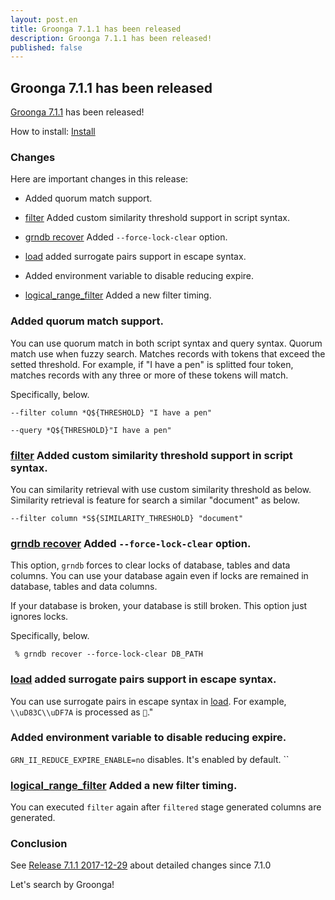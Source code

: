 ```yaml
---
layout: post.en
title: Groonga 7.1.1 has been released
description: Groonga 7.1.1 has been released!
published: false
---
```


## Groonga 7.1.1 has been released

[Groonga 7.1.1](/docs/news.html#release-7.1.1) has been released!

How to install: [Install](/docs/install.html)

### Changes

Here are important changes in this release:

  * Added quorum match support.

  * [filter](/docs/reference/commands/select.html#search-condition-filter) Added custom similarity threshold support in script syntax.

  * [grndb recover](/docs/reference/executables/grndb.html#force-lock-clear) Added `--force-lock-clear` option.

  * [load](/docs/reference/commands/load.html) added surrogate pairs support in escape syntax.

  * Added environment variable to disable reducing expire.

  * [logical_range_filter](/docs/reference/commands/logical_range_filter.html#post-filter) Added a new filter timing.

### Added quorum match support.

You can use quorum match in both script syntax and query syntax.
Quorum match use when fuzzy search.
Matches records with tokens that exceed the setted threshold.
For example, if "I have a pen" is splitted four token, matches records with any three or more of these tokens will match.

Specifically, below.

```text
--filter column *Q${THRESHOLD} "I have a pen"

--query *Q${THRESHOLD}"I have a pen"
```

### [filter](/docs/reference/commands/select.html#search-condition-filter) Added custom similarity threshold support in script syntax.

You can similarity retrieval with use custom similarity threshold as below.
Similarity retrieval is feature for search a similar "document" as below.

```text
--filter column *S${SIMILARITY_THRESHOLD} "document"
```

### [grndb recover](/docs/reference/executables/grndb.html#force-lock-clear) Added `--force-lock-clear` option.

This option, ``grndb`` forces to clear locks of database, tables and data columns.
You can use your database again even if locks are remained in database, tables and data columns.

If your database is broken, your database is still broken.
This option just ignores locks.

Specifically, below.

```text
 % grndb recover --force-lock-clear DB_PATH
```

### [load](/docs/reference/commands/load.html) added surrogate pairs support in escape syntax.

You can use surrogate pairs in escape syntax in [load](/docs/reference/commands/load.html).
For example, ``\\uD83C\\uDF7A`` is processed as ``🍺``."

### Added environment variable to disable reducing expire.

`GRN_II_REDUCE_EXPIRE_ENABLE=no` disables.
It's enabled by default.
``

### [logical_range_filter](/docs/reference/commands/logical_range_filter.html#post-filter) Added a new filter timing.

You can executed `filter` again after `filtered` stage generated columns are generated.

### Conclusion

See [Release 7.1.1 2017-12-29](/docs/news.html#release-7.1.1) about detailed changes since 7.1.0

Let's search by Groonga!
